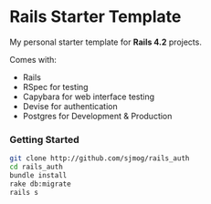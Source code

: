 # Rails Starter Template

My personal starter template for **Rails 4.2** projects.

Comes with:

- Rails
- RSpec for testing
- Capybara for web interface testing
- Devise for authentication
- Postgres for Development & Production

### Getting Started

```sh
git clone http://github.com/sjmog/rails_auth
cd rails_auth
bundle install
rake db:migrate
rails s
```
